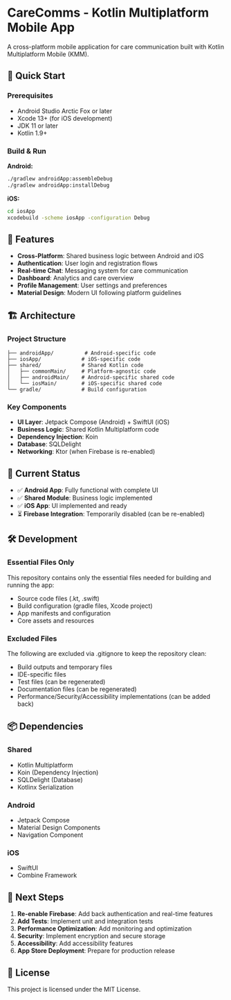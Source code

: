 # CareComms - Kotlin Multiplatform Mobile App

A cross-platform mobile application for care communication built with Kotlin Multiplatform Mobile (KMM).

## 🚀 Quick Start

### Prerequisites
- Android Studio Arctic Fox or later
- Xcode 13+ (for iOS development)
- JDK 11 or later
- Kotlin 1.9+

### Build & Run

**Android:**
```bash
./gradlew androidApp:assembleDebug
./gradlew androidApp:installDebug
```

**iOS:**
```bash
cd iosApp
xcodebuild -scheme iosApp -configuration Debug
```

## 📱 Features

- **Cross-Platform**: Shared business logic between Android and iOS
- **Authentication**: User login and registration flows
- **Real-time Chat**: Messaging system for care communication
- **Dashboard**: Analytics and care overview
- **Profile Management**: User settings and preferences
- **Material Design**: Modern UI following platform guidelines

## 🏗️ Architecture

### Project Structure
```
├── androidApp/          # Android-specific code
├── iosApp/             # iOS-specific code
├── shared/             # Shared Kotlin code
│   ├── commonMain/     # Platform-agnostic code
│   ├── androidMain/    # Android-specific shared code
│   └── iosMain/        # iOS-specific shared code
└── gradle/             # Build configuration
```

### Key Components
- **UI Layer**: Jetpack Compose (Android) + SwiftUI (iOS)
- **Business Logic**: Shared Kotlin Multiplatform code
- **Dependency Injection**: Koin
- **Database**: SQLDelight
- **Networking**: Ktor (when Firebase is re-enabled)

## 🔧 Current Status

- ✅ **Android App**: Fully functional with complete UI
- ✅ **Shared Module**: Business logic implemented
- ✅ **iOS App**: UI implemented and ready
- ⏳ **Firebase Integration**: Temporarily disabled (can be re-enabled)

## 🛠️ Development

### Essential Files Only
This repository contains only the essential files needed for building and running the app:
- Source code files (.kt, .swift)
- Build configuration (gradle files, Xcode project)
- App manifests and configuration
- Core assets and resources

### Excluded Files
The following are excluded via .gitignore to keep the repository clean:
- Build outputs and temporary files
- IDE-specific files
- Test files (can be regenerated)
- Documentation files (can be regenerated)
- Performance/Security/Accessibility implementations (can be added back)

## 📦 Dependencies

### Shared
- Kotlin Multiplatform
- Koin (Dependency Injection)
- SQLDelight (Database)
- Kotlinx Serialization

### Android
- Jetpack Compose
- Material Design Components
- Navigation Component

### iOS
- SwiftUI
- Combine Framework

## 🚀 Next Steps

1. **Re-enable Firebase**: Add back authentication and real-time features
2. **Add Tests**: Implement unit and integration tests
3. **Performance Optimization**: Add monitoring and optimization
4. **Security**: Implement encryption and secure storage
5. **Accessibility**: Add accessibility features
6. **App Store Deployment**: Prepare for production release

## 📄 License

This project is licensed under the MIT License.